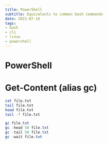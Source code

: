 ```yaml
---
title: PowerShell
subtitle: Equivalents to common bash commands
date: 2021-07-16
tags:
- bash
- cli
- linux
- powershell
---
```


# PowerShell

# Get-Content (alias gc)
```bash
cat file.txt
tail file.txt
head file.txt
tail -f file.txt
```

```powershell
gc file.txt
gc -head 50 file.txt
gc -tail 50 file.txt
gc -wait file.txt
```

